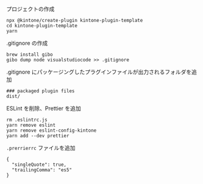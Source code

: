 プロジェクトの作成

```
npx @kintone/create-plugin kintone-plugin-template
cd kintone-plugin-template
yarn
```

.gitignore の作成

```
brew install gibo
gibo dump node visualstudiocode >> .gitignore
```

.gitignore にパッケージングしたプラグインファイルが出力されるフォルダを追加

```
### packaged plugin files
dist/
```

ESLint を削除、Prettier を追加

```
rm .eslintrc.js
yarn remove eslint
yarn remove eslint-config-kintone
yarn add --dev prettier
```

`.prerrierrc` ファイルを追加

```
{
  "singleQuote": true,
  "trailingComma": "es5"
}
```

